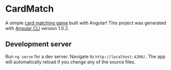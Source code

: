 # CardMatch

A simple [card matching game](https://en.wikipedia.org/wiki/Concentration_(game)) built with Angular!
This project was generated with [Angular CLI](https://github.com/angular/angular-cli) version 1.0.2.

## Development server

Run `ng serve` for a dev server. Navigate to `http://localhost:4200/`. The app will automatically reload if you change any of the source files.